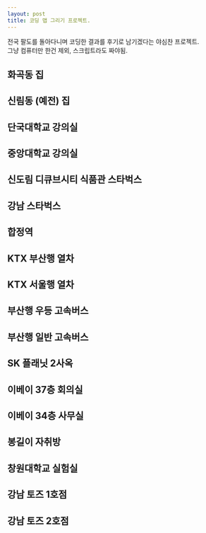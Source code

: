 ```yaml
---
layout: post
title: 코딩 맵 그리기 프로젝트.
---
```


전국 팔도를 돌아다니며 코딩한 결과를 후기로 남기겠다는 야심찬 프로젝트.  
그냥 컴퓨터만 한건 제외, 스크립트라도 짜야됨.

화곡동 집
------

신림동 (예전) 집
------

단국대학교 강의실
------

중앙대학교 강의실
------

신도림 디큐브시티 식품관 스타벅스
------

강남 스타벅스
------

합정역 
------

KTX 부산행 열차
------

KTX 서울행 열차
------

부산행 우등 고속버스
------

부산행 일반 고속버스
------

SK 플래닛 2사옥
------

이베이 37층 회의실
------

이베이 34층 사무실
------

봉길이 자취방
------

창원대학교 실험실
------

강남 토즈 1호점
------

강남 토즈 2호점
------

